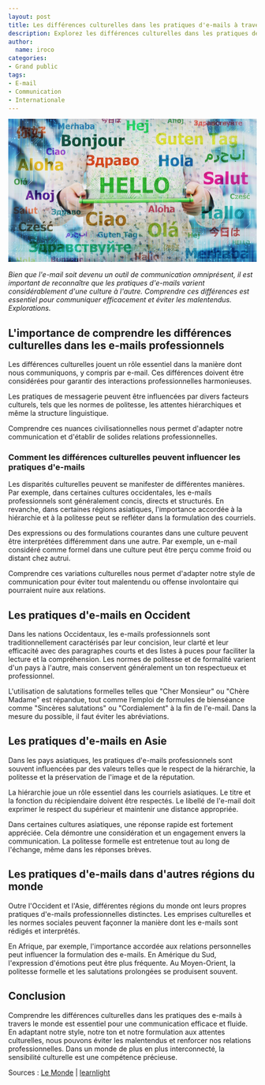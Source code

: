 ```yaml
---
layout: post
title: Les différences culturelles dans les pratiques d'e-mails à travers le monde
description: Explorez les différences culturelles dans les pratiques de messagerie à travers le monde. Découvrez comment adapter votre communication.
author:
  name: iroco
categories:
- Grand public
tags:
- E-mail
- Communication
- Internationale
---
```

![Illustration de l'article](/images/email_culture/email_culture.png)

*Bien que l'e-mail soit devenu un outil de communication omniprésent, il est important de reconnaître que les pratiques d'e-mails varient considérablement d'une culture à l'autre. Comprendre ces différences est essentiel pour communiquer efficacement et éviter les malentendus. Explorations.*

## L'importance de comprendre les différences culturelles dans les e-mails professionnels

Les différences culturelles jouent un rôle essentiel dans la manière dont nous communiquons, y compris par e-mail. Ces différences doivent être considérées pour garantir des interactions professionnelles harmonieuses.

Les pratiques de messagerie peuvent être influencées par divers facteurs culturels, tels que les normes de politesse, les attentes hiérarchiques et même la structure linguistique.

Comprendre ces nuances civilisationnelles nous permet d'adapter notre communication et d'établir de solides relations professionnelles.

### Comment les différences culturelles peuvent influencer les pratiques d'e-mails

Les disparités culturelles peuvent se manifester de différentes manières. Par exemple, dans certaines cultures occidentales, les e-mails professionnels sont généralement concis, directs et structurés. En revanche, dans certaines régions asiatiques, l'importance accordée à la hiérarchie et à la politesse peut se refléter dans la formulation des courriels.

Des expressions ou des formulations courantes dans une culture peuvent être interprétées différemment dans une autre. Par exemple, un e-mail considéré comme formel dans une culture peut être perçu comme froid ou distant chez autrui.

Comprendre ces variations culturelles nous permet d'adapter notre style de communication pour éviter tout malentendu ou offense involontaire qui pourraient nuire aux relations.

## Les pratiques d'e-mails en Occident

Dans les nations Occidentaux, les e-mails professionnels sont traditionnellement caractérisés par leur concision, leur clarté et leur efficacité avec des paragraphes courts et des listes à puces pour faciliter la lecture et la compréhension. Les normes de politesse et de formalité varient d'un pays à l'autre, mais conservent généralement un ton respectueux et professionnel.

L'utilisation de salutations formelles telles que "Cher Monsieur" ou "Chère Madame" est répandue, tout comme l’emploi de formules de bienséance comme "Sincères salutations" ou "Cordialement" à la fin de l'e-mail. Dans la mesure du possible, il faut éviter les abréviations.

## Les pratiques d'e-mails en Asie

Dans les pays asiatiques, les pratiques d'e-mails professionnels sont souvent influencées par des valeurs telles que le respect de la hiérarchie, la politesse et la préservation de l'image et de la réputation.

La hiérarchie joue un rôle essentiel dans les courriels asiatiques. Le titre et la fonction du récipiendaire doivent être respectés. Le libellé de l'e-mail doit exprimer le respect du supérieur et maintenir une distance appropriée.

Dans certaines cultures asiatiques, une réponse rapide est fortement appréciée. Cela démontre une considération et un engagement envers la communication. La politesse formelle est entretenue tout au long de l'échange, même dans les réponses brèves.

## Les pratiques d'e-mails dans d'autres régions du monde

Outre l'Occident et l'Asie, différentes régions du monde ont leurs propres pratiques d'e-mails professionnelles distinctes. Les emprises culturelles et les normes sociales peuvent façonner la manière dont les e-mails sont rédigés et interprétés.

En Afrique, par exemple, l'importance accordée aux relations personnelles peut influencer la formulation des e-mails. En Amérique du Sud, l'expression d'émotions peut être plus fréquente. Au Moyen-Orient, la politesse formelle et les salutations prolongées se produisent souvent.

## Conclusion

Comprendre les différences culturelles dans les pratiques des
e-mails à travers le monde est essentiel pour une communication efficace et fluide. En adaptant notre style, notre ton et notre formulation aux attentes culturelles, nous pouvons éviter les malentendus et renforcer nos relations professionnelles. Dans un monde de plus en plus interconnecté, la sensibilité culturelle est une compétence précieuse.

Sources : [Le Monde](https://formation-professionnelle.lemonde.fr/guide/articles/interculturalite-communication-interculturelle-11979) | [learnlight](https://www.learnlight.com/fr/articles/les-differents-styles-de-communication-a-travers-les-cultures/)
